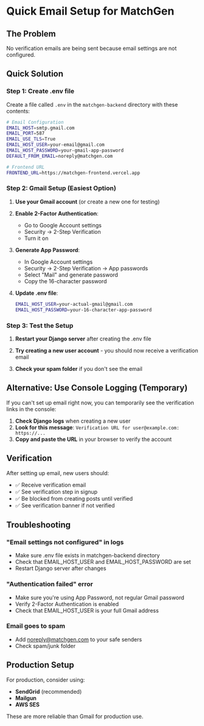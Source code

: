 # Quick Email Setup for MatchGen

## The Problem
No verification emails are being sent because email settings are not configured.

## Quick Solution

### Step 1: Create .env file
Create a file called `.env` in the `matchgen-backend` directory with these contents:

```bash
# Email Configuration
EMAIL_HOST=smtp.gmail.com
EMAIL_PORT=587
EMAIL_USE_TLS=True
EMAIL_HOST_USER=your-email@gmail.com
EMAIL_HOST_PASSWORD=your-gmail-app-password
DEFAULT_FROM_EMAIL=noreply@matchgen.com

# Frontend URL
FRONTEND_URL=https://matchgen-frontend.vercel.app
```

### Step 2: Gmail Setup (Easiest Option)

1. **Use your Gmail account** (or create a new one for testing)

2. **Enable 2-Factor Authentication**:
   - Go to Google Account settings
   - Security → 2-Step Verification
   - Turn it on

3. **Generate App Password**:
   - In Google Account settings
   - Security → 2-Step Verification → App passwords
   - Select "Mail" and generate password
   - Copy the 16-character password

4. **Update .env file**:
   ```bash
   EMAIL_HOST_USER=your-actual-gmail@gmail.com
   EMAIL_HOST_PASSWORD=your-16-character-app-password
   ```

### Step 3: Test the Setup

1. **Restart your Django server** after creating the .env file

2. **Try creating a new user account** - you should now receive a verification email

3. **Check your spam folder** if you don't see the email

## Alternative: Use Console Logging (Temporary)

If you can't set up email right now, you can temporarily see the verification links in the console:

1. **Check Django logs** when creating a new user
2. **Look for this message**: `Verification URL for user@example.com: https://...`
3. **Copy and paste the URL** in your browser to verify the account

## Verification

After setting up email, new users should:
- ✅ Receive verification email
- ✅ See verification step in signup
- ✅ Be blocked from creating posts until verified
- ✅ See verification banner if not verified

## Troubleshooting

### "Email settings not configured" in logs
- Make sure .env file exists in matchgen-backend directory
- Check that EMAIL_HOST_USER and EMAIL_HOST_PASSWORD are set
- Restart Django server after changes

### "Authentication failed" error
- Make sure you're using App Password, not regular Gmail password
- Verify 2-Factor Authentication is enabled
- Check that EMAIL_HOST_USER is your full Gmail address

### Email goes to spam
- Add noreply@matchgen.com to your safe senders
- Check spam/junk folder

## Production Setup

For production, consider using:
- **SendGrid** (recommended)
- **Mailgun**
- **AWS SES**

These are more reliable than Gmail for production use.










